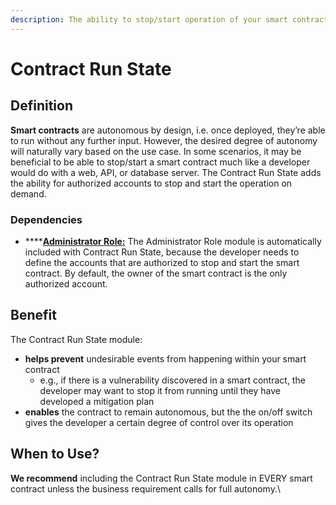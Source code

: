 ```yaml
---
description: The ability to stop/start operation of your smart contract.
---
```


# Contract Run State

## **Definition**

**Smart contracts** are autonomous by design, i.e. once deployed, they’re able to run without any further input. However, the desired degree of autonomy will naturally vary based on the use case. In some scenarios, it may be beneficial to be able to stop/start a smart contract much like a developer would do with a web, API, or database server. The Contract Run State adds the ability for authorized accounts to stop and start the operation on demand.

### **Dependencies**

* ****[**Administrator Role:**](administrator-role.md) The Administrator Role module is automatically included with Contract Run State, because the developer needs to define the accounts that are authorized to stop and start the smart contract. By default, the owner of the smart contract is the only authorized account.

## **Benefit**

The Contract Run State module:

* **helps prevent** undesirable events from happening within your smart contract
  * e.g., if there is a vulnerability discovered in a smart contract, the developer may want to stop it from running until they have developed a mitigation plan
* **enables** the contract to remain autonomous, but the the on/off switch gives the developer a certain degree of control over its operation

## **When to Use?**

**We recommend** including the Contract Run State module in EVERY smart contract unless the business requirement calls for full autonomy.\
